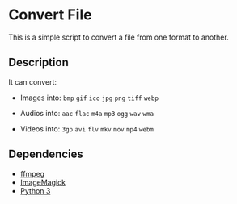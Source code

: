 # Convert File

This is a simple script to convert a file from one format to another.

## Description

It can convert:
- Images into:
`bmp`
`gif`
`ico`
`jpg`
`png`
`tiff`
`webp`
  
- Audios into:
`aac`
`flac`
`m4a`
`mp3`
`ogg`
`wav`
`wma`

- Videos into:
`3gp`
`avi`
`flv`
`mkv`
`mov`
`mp4`
`webm`

## Dependencies

- [ffmpeg](https://ffmpeg.org/)
- [ImageMagick](https://imagemagick.org/index.php)
- [Python 3](https://www.python.org/)